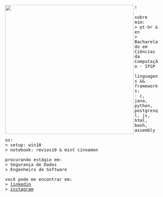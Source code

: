 <p float="left">
<img src="https://github.com/lzimtelli/lzimtelli/blob/main/imgsrc/6.jpg" width="420" align="left">
  <p float = "left">
  <samp>
    !
    <br>
    <br>
    sobre mim: <br>
    > pt-br & en <br>
    > Bacharelado em Ciências da Computação - IFSP <br>
    <br>
    linguagens && frameworks:<br>
    - c, java, python, postgresql, js, html, bash, assembly <br>
    <br>
    os:<br>
    > setup: win10 <br>
    > notebook: revios10 & mint cinnamon <br>
    <br>
    procurando estágio em:<br>
    > Segurança de Dados <br>
    > Engenheiro de Software <br>
    <br>
    você pode me encontrar em: <br>
    > <a href="https://www.linkedin.com/in/martelli-leo"> linkedin </a> <br>
    > <a href="https://www.instagram.com/leomartelli_/"> instagram </a> <br>
  </samp>
  </p>
</p>
